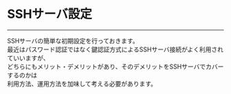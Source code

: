 # SSHサーバ設定

---

SSHサーバの簡単な初期設定を行っておきます。  
最近はパスワード認証ではなく鍵認証方式によるSSHサーバ接続がよく利用されていいますが、  
どちらにもメリット・デメリットがあり、そのデメリットをSSHサーバでカバーするのかは  
利用方法、運用方法を加味して考える必要があります。  
